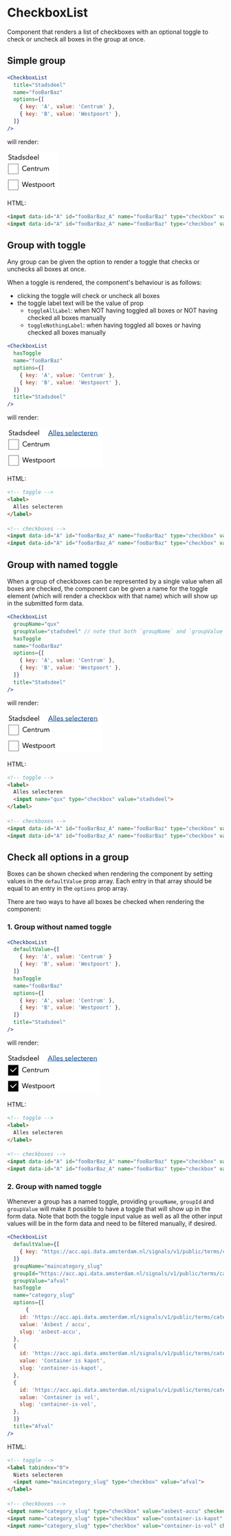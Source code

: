 # CheckboxList

Component that renders a list of checkboxes with an optional toggle to check or uncheck all boxes in the group at once.

## Simple group

```jsx
<CheckboxList
  title="Stadsdeel"
  name="fooBarBaz"
  options={[
    { key: 'A', value: 'Centrum' },
    { key: 'B', value: 'Westpoort' },
  ]}
/>
```

will render:

<img src="./simple.png" alt="" width="120" />

HTML:

```html
<input data-id="A" id="fooBarBaz_A" name="fooBarBaz" type="checkbox" value="A">
<input data-id="A" id="fooBarBaz_A" name="fooBarBaz" type="checkbox" value="B">
```

## Group with toggle

Any group can be given the option to render a toggle that checks or unchecks all boxes at once.

When a toggle is rendered, the component's behaviour is as follows:
- clicking the toggle will check or uncheck all boxes
- the toggle label text will be the value of prop
  - `toggleAllLabel`: when NOT having toggled all boxes or NOT having checked all boxes manually
  - `toggleNothingLabel`: when having toggled all boxes or having checked all boxes manually

```jsx
<CheckboxList
  hasToggle
  name="fooBarBaz"
  options={[
    { key: 'A', value: 'Centrum' },
    { key: 'B', value: 'Westpoort' },
  ]}
  title="Stadsdeel"
/>
```

will render:

<img src="./toggle.png" alt="" width="220" />

HTML:

```html
<!-- toggle -->
<label>
  Alles selecteren
</label>

<!-- checkboxes -->
<input data-id="A" id="fooBarBaz_A" name="fooBarBaz" type="checkbox" value="A">
<input data-id="A" id="fooBarBaz_A" name="fooBarBaz" type="checkbox" value="B">
```

## Group with named toggle

When a group of checkboxes can be represented by a single value when all boxes are checked, the component can be given a name for the toggle element (which will render a checkbox with that name) which will show up in the submitted form data.

```jsx
<CheckboxList
  groupName="qux"
  groupValue="stadsdeel" // note that both `groupName` and `groupValue` are required for a named group to work
  hasToggle
  name="fooBarBaz"
  options={[
    { key: 'A', value: 'Centrum' },
    { key: 'B', value: 'Westpoort' },
  ]}
  title="Stadsdeel"
/>
```

will render:

<img src="./toggle.png" alt="" width="220" />

HTML:

```html
<!-- toggle -->
<label>
  Alles selecteren
  <input name="qux" type="checkbox" value="stadsdeel">
</label>

<!-- checkboxes -->
<input data-id="A" id="fooBarBaz_A" name="fooBarBaz" type="checkbox" value="A">
<input data-id="A" id="fooBarBaz_A" name="fooBarBaz" type="checkbox" value="B">
```

## Check all options in a group

Boxes can be shown checked when rendering the component by setting values in the `defaultValue` prop array. Each entry in that array should be equal to an entry in the `options` prop array.

There are two ways to have all boxes be checked when rendering the component:

### 1. Group without named toggle

```jsx
<CheckboxList
  defaultValue={[
    { key: 'A', value: 'Centrum' }
    { key: 'B', value: 'Westpoort' },
  ]}
  hasToggle
  name="fooBarBaz"
  options={[
    { key: 'A', value: 'Centrum' },
    { key: 'B', value: 'Westpoort' },
  ]}
  title="Stadsdeel"
/>
```

will render:

<img src="./all_checked.png" alt="" width="215" />

HTML:

```html
<!-- toggle -->
<label>
  Alles selecteren
</label>

<!-- checkboxes -->
<input data-id="A" id="fooBarBaz_A" name="fooBarBaz" type="checkbox" value="A">
<input data-id="A" id="fooBarBaz_A" name="fooBarBaz" type="checkbox" value="B">
```

### 2. Group with named toggle

Whenever a group has a named toggle, providing `groupName`, `groupId` and `groupValue` will make it possible to have a toggle that will show up in the form data. Note that both the toggle input value as well as all the other input values will be in the form data and need to be filtered manually, if desired.

```jsx
<CheckboxList
  defaultValue={[
    { key: "https://acc.api.data.amsterdam.nl/signals/v1/public/terms/categories/afval", value: 'Afval' }
  ]}
  groupName="maincategory_slug"
  groupId="https://acc.api.data.amsterdam.nl/signals/v1/public/terms/categories/afval"
  groupValue="afval"
  hasToggle
  name="category_slug"
  options={[
      {
    id: 'https://acc.api.data.amsterdam.nl/signals/v1/public/terms/categories/afval/sub_categories/asbest-accu',
    value: 'Asbest / accu',
    slug: 'asbest-accu',
  },
  {
    id: 'https://acc.api.data.amsterdam.nl/signals/v1/public/terms/categories/afval/sub_categories/container-is-kapot',
    value: 'Container is kapot',
    slug: 'container-is-kapot',
  },
  {
    id: 'https://acc.api.data.amsterdam.nl/signals/v1/public/terms/categories/afval/sub_categories/container-is-vol',
    value: 'Container is vol',
    slug: 'container-is-vol',
  },
  ]}
  title="Afval"
/>
```

HTML:

```html
<!-- toggle -->
<label tabindex="0">
  Niets selecteren
  <input name="maincategory_slug" type="checkbox" value="afval">
</label>

<!-- checkboxes -->
<input name="category_slug" type="checkbox" value="asbest-accu" checked="">
<input name="category_slug" type="checkbox" value="container-is-kapot" checked="">
<input name="category_slug" type="checkbox" value="container-is-vol" checked="">
```
